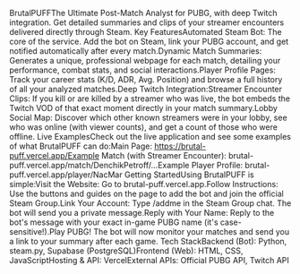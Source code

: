 BrutalPUFFThe Ultimate Post-Match Analyst for PUBG, with deep Twitch integration. Get detailed summaries and clips of your streamer encounters delivered directly through Steam. Key FeaturesAutomated Steam Bot: The core of the service. Add the bot on Steam, link your PUBG account, and get notified automatically after every match.Dynamic Match Summaries: Generates a unique, professional webpage for each match, detailing your performance, combat stats, and social interactions.Player Profile Pages: Track your career stats (K/D, ADR, Avg. Position) and browse a full history of all your analyzed matches.Deep Twitch Integration:Streamer Encounter Clips: If you kill or are killed by a streamer who was live, the bot embeds the Twitch VOD of that exact moment directly in your match summary.Lobby Social Map: Discover which other known streamers were in your lobby, see who was online (with viewer counts), and get a count of those who were offline. Live ExamplesCheck out the live application and see some examples of what BrutalPUFF can do:Main Page: https://brutal-puff.vercel.app/Example Match (with Streamer Encounter): brutal-puff.vercel.app/match/DenchikPetroff/...Example Player Profile: brutal-puff.vercel.app/player/NacMar Getting StartedUsing BrutalPUFF is simple:Visit the Website: Go to brutal-puff.vercel.app.Follow Instructions: Use the buttons and guides on the page to add the bot and join the official Steam Group.Link Your Account: Type /addme in the Steam Group chat. The bot will send you a private message.Reply with Your Name: Reply to the bot's message with your exact in-game PUBG name (it's case-sensitive!).Play PUBG! The bot will now monitor your matches and send you a link to your summary after each game.️ Tech StackBackend (Bot): Python, steam.py, Supabase (PostgreSQL)Frontend (Web): HTML, CSS, JavaScriptHosting & API: VercelExternal APIs: Official PUBG API, Twitch API

